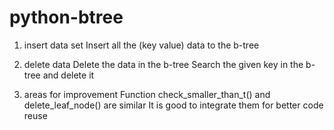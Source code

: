 # python-btree

1. insert data set
Insert all the (key value) data to the b-tree

2. delete data
Delete the data in the b-tree
Search the given key in the b-tree and delete it

3. areas for improvement
Function check_smaller_than_t() and delete_leaf_node() are similar
It is good to integrate them for better code reuse